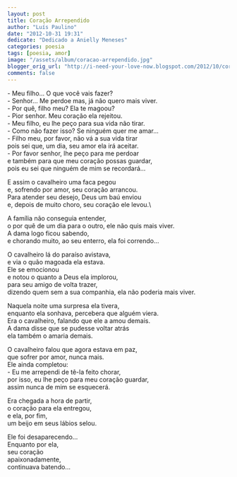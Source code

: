 ```yaml
---
layout: post
title: Coração Arrependido
author: "Luís Paulino"
date: "2012-10-31 19:31"
dedicate: "Dedicado a Anielly Meneses"
categories: poesia
tags: [poesia, amor]
image: "/assets/album/coracao-arrependido.jpg"
blogger_orig_url: "http://i-need-your-love-now.blogspot.com/2012/10/coracao-arrependido.html"
comments: false
---
```


\- Meu filho... O que você vais fazer?\
\- Senhor... Me perdoe mas, já não quero mais viver.\
\- Por quê, filho meu? Ela te magoou?\
\- Pior senhor. Meu coração ela rejeitou.\
\- Meu filho, eu lhe peço para sua vida não tirar.\
\- Como não fazer isso? Se ninguém quer me amar...\
\- Filho meu, por favor, não vá a sua vida tirar\
pois sei que, um dia, seu amor ela irá aceitar.\
\- Por favor senhor, lhe peço para me perdoar\
e também para que meu coração possas guardar,\
pois eu sei que ninguém de mim se recordará...

E assim o cavalheiro uma faca pegou\
e, sofrendo por amor, seu coração arrancou.\
Para atender seu desejo, Deus um baú enviou\
e, depois de muito choro, seu coração ele levou.\

A família não conseguia entender,\
o por quê de um dia para o outro, ele não quis mais viver.\
A dama logo ficou sabendo,\
e chorando muito, ao seu enterro, ela foi correndo...

O cavalheiro lá do paraíso avistava,\
e via o quão magoada ela estava.\
Ele se emocionou\
e notou o quanto a Deus ela implorou,\
para seu amigo de volta trazer,\
dizendo quem sem a sua companhia, ela não poderia mais viver.

Naquela noite uma surpresa ela tivera,\
enquanto ela sonhava, percebera que alguém viera.\
Era o cavalheiro, falando que ele a amou demais.\
A dama disse que se pudesse voltar atrás\
ela também o amaria demais.

O cavalheiro falou que agora estava em paz,\
que sofrer por amor, nunca mais.\
Ele ainda completou:\
\- Eu me arrependi de tê-la feito chorar,\
por isso, eu lhe peço para meu coração guardar,\
assim nunca de mim se esquecerá.

Era chegada a hora de partir,\
o coração para ela entregou,\
e ela, por fim,\
um beijo em seus lábios selou.

Ele foi desaparecendo...\
Enquanto por ela,\
seu coração\
apaixonadamente,\
continuava batendo...
